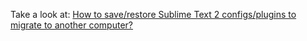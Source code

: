 Take a look at: [How to save/restore Sublime Text 2 configs/plugins to migrate to another computer?](http://stackoverflow.com/a/11399206)
